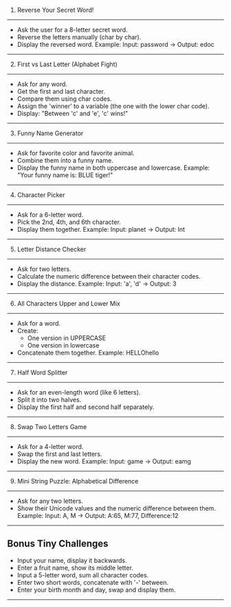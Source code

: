 1. Reverse Your Secret Word!
----------------------------
- Ask the user for a 8-letter secret word.
- Reverse the letters manually (char by char).
- Display the reversed word.
Example:
Input: password -> Output: edoc
---
2. First vs Last Letter (Alphabet Fight)
----------------------------------------
- Ask for any word.
- Get the first and last character.
- Compare them using char codes.
- Assign the 'winner' to a variable (the one with the lower char code).
- Display: "Between 'c' and 'e', 'c' wins!"
---
3. Funny Name Generator
------------------------
- Ask for favorite color and favorite animal.
- Combine them into a funny name.
- Display the funny name in both uppercase and lowercase.
Example:
"Your funny name is: BLUE tiger!"
---
4. Character Picker
--------------------
- Ask for a 6-letter word.
- Pick the 2nd, 4th, and 6th character.
- Display them together.
Example:
Input: planet -> Output: lnt
---
5. Letter Distance Checker
----------------------------
- Ask for two letters.
- Calculate the numeric difference between their character codes.
- Display the distance.
Example:
Input: 'a', 'd' -> Output: 3
---
6. All Characters Upper and Lower Mix
--------------------------------------
- Ask for a word.
- Create:
  - One version in UPPERCASE
  - One version in lowercase
- Concatenate them together.
Example:
HELLOhello
---
7. Half Word Splitter
----------------------
- Ask for an even-length word (like 6 letters).
- Split it into two halves.
- Display the first half and second half separately.
---
8. Swap Two Letters Game
--------------------------
- Ask for a 4-letter word.
- Swap the first and last letters.
- Display the new word.
Example:
Input: game -> Output: eamg
---
9. Mini String Puzzle: Alphabetical Difference
------------------------------------------------
- Ask for any two letters.
- Show their Unicode values and the numeric difference between them.
Example:
Input: A, M -> Output: A:65, M:77, Difference:12
---
Bonus Tiny Challenges
----------------------
- Input your name, display it backwards.
- Enter a fruit name, show its middle letter.
- Input a 5-letter word, sum all character codes.
- Enter two short words, concatenate with '-' between.
- Enter your birth month and day, swap and display them.
---